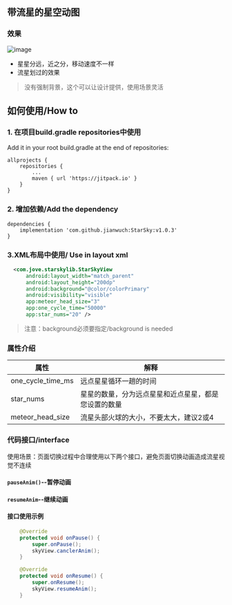 ## 带流星的星空动图
### 效果
![image](https://github.com/jianwuch/StarSky/blob/master/pictures/demo.gif?raw=true)
* 星星分远，近之分，移动速度不一样
* 流星划过的效果
>没有强制背景，这个可以让设计提供，使用场景灵活

## 如何使用/How to
### 1. 在项目build.gradle repositories中使用
Add it in your root build.gradle at the end of repositories:
```
allprojects {
    repositories {
        ...
        maven { url 'https://jitpack.io' }
    }
}
```
### 2. 增加依赖/Add the dependency
```
dependencies {
    implementation 'com.github.jianwuch:StarSky:v1.0.3'
}
```

### 3.XML布局中使用/ Use in layout xml
```xml
  <com.jove.starskylib.StarSkyView
      android:layout_width="match_parent"
      android:layout_height="200dp"
      android:background="@color/colorPrimary"
      android:visibility="visible"
      app:meteor_head_size="3"
      app:one_cycle_time="50000"
      app:star_nums="20" />
```
>注意：background必须要指定/background is needed

### 属性介绍
属性 | 解释
---|---
one_cycle_time_ms | 远点星星循环一趟的时间
star_nums | 星星的数量，分为远点星星和近点星星，都是您设置的数量
meteor_head_size | 流星头部火球的大小，不要太大，建议2或4

### 代码接口/interface
使用场景：页面切换过程中合理使用以下两个接口，避免页面切换动画造成流星视觉不连续
#### `pauseAnim()`--暂停动画
#### `resumeAnim`--继续动画
#### 接口使用示例
```java
    @Override
    protected void onPause() {
        super.onPause();
        skyView.canclerAnim();
    }

    @Override
    protected void onResume() {
        super.onResume();
        skyView.resumeAnim();
    }
```